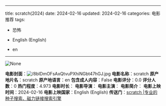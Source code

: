 
---
title: scratch(2024)
date: 2024-02-16
updated: 2024-02-16
categories: 电影推荐
tags:

- 恐怖

- English (English)
- en
---

<img src="https://image.tmdb.org/t/p/originalNone" alt="None" title="None">

**电影封面**：<img src="https://image.tmdb.org/t/p/w200/8bIDmOFsAxQtvuPXhiNGbt47hGJ.jpg" alt="/8bIDmOFsAxQtvuPXhiNGbt47hGJ.jpg" title="/8bIDmOFsAxQtvuPXhiNGbt47hGJ.jpg">
**电影名称**：scratch
**原产地片名**：scratch
**原产地语言**：en
**包含成人内容**：False
**电影评分**：0.0
**评分人数**：0
**热门程度**：4.973
**电影时长**：
**电影导演**：
**电影主演**：
**电影简介**：
**电影上映时间**：2024-02-16
**电影上映国家**：English (English)
**传送门**：[scratch |专业的种子搜索、磁力链接搜索引擎](https://movie.amd794.com:2083/?search=scratch&ordering=&mode=match_phrase&page_size=10&page=1)

